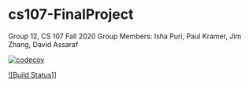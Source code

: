 # cs107-FinalProject

Group 12, CS 107 Fall 2020
Group Members: Isha Puri, Paul Kramer, Jim Zhang, David Assaraf 

[![codecov](https://codecov.io/gh/cityscape-107/cs107-FinalProject/branch/master/graph/badge.svg?token=N45TQOIGSJ)](undefined)

[![Build Status]](https://travis-ci.com/cityscape-107/cs107-FinalProject.svg?token=teRcJtzAha2XHvJyHUuV&branch=master)]
